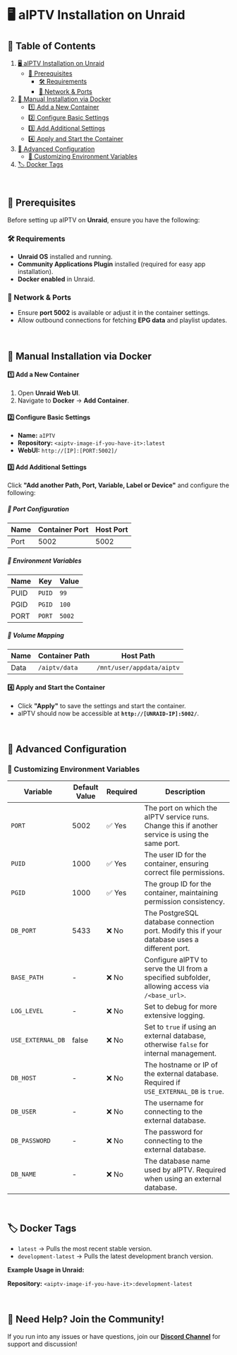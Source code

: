 # 🖥️ aIPTV Installation on Unraid

## 📖 Table of Contents

1. [🖥️ aIPTV Installation on Unraid](#-aiptv-installation-on-unraid)
    - [📌 Prerequisites](#-prerequisites)
        - [🛠️ Requirements](#-requirements)
        - [🔌 Network & Ports](#-network--ports)
2. [🚀 Manual Installation via Docker](#-manual-installation-via-docker)
    - [1️⃣ Add a New Container](#1️⃣-add-a-new-container)
    - [2️⃣ Configure Basic Settings](#2️⃣-configure-basic-settings)
    - [3️⃣ Add Additional Settings](#3️⃣-add-additional-settings)
    - [4️⃣ Apply and Start the Container](#4️⃣-apply-and-start-the-container)
3. [📜 Advanced Configuration](#-advanced-configuration)
    - [🔄 Customizing Environment Variables](#-customizing-environment-variables)
4. [🏷️ Docker Tags](#-docker-tags)

<br>

## 📌 Prerequisites

Before setting up aIPTV on **Unraid**, ensure you have the following:

### 🛠️ Requirements
- **Unraid OS** installed and running.
- **Community Applications Plugin** installed (required for easy app installation).
- **Docker enabled** in Unraid.

### 🔌 Network & Ports
- Ensure **port 5002** is available or adjust it in the container settings.
- Allow outbound connections for fetching **EPG data** and playlist updates.

<br>

## 🚀 Manual Installation via Docker

#### 1️⃣ Add a New Container  
1. Open **Unraid Web UI**.
2. Navigate to **Docker** → **Add Container**.

#### 2️⃣ Configure Basic Settings  
- **Name:** `aIPTV`  
- **Repository:** `<aiptv-image-if-you-have-it>:latest`  
- **WebUI:** `http://[IP]:[PORT:5002]/`  

#### 3️⃣ Add Additional Settings  
Click **"Add another Path, Port, Variable, Label or Device"** and configure the following:

##### 🔹 **Port Configuration**
| Name  | Container Port | Host Port |
|-------|---------------|-----------|
| Port  | 5002          | 5002      |

##### 🔹 **Environment Variables**
| Name  | Key   | Value |
|-------|------|-------|
| PUID  | `PUID` | `99`  |
| PGID  | `PGID` | `100`  |
| PORT  | `PORT` | `5002`  |

##### 🔹 **Volume Mapping**
| Name  | Container Path   | Host Path |
|-------|----------------|-----------|
| Data  | `/aiptv/data`  | `/mnt/user/appdata/aiptv` |

#### 4️⃣ Apply and Start the Container  
- Click **"Apply"** to save the settings and start the container.  
- aIPTV should now be accessible at **`http://[UNRAID-IP]:5002/`**.

<br>

## 📜 Advanced Configuration

### 🔄 Customizing Environment Variables

| Variable         | Default Value | Required | Description |
|-----------------|--------------|----------|-------------|
| `PORT`         | 5002         | ✅ Yes      | The port on which the aIPTV service runs. Change this if another service is using the same port. |
| `PUID`         | 1000         | ✅ Yes      | The user ID for the container, ensuring correct file permissions. |
| `PGID`         | 1000         | ✅ Yes      | The group ID for the container, maintaining permission consistency. |
| `DB_PORT`      | 5433         | ❌ No       | The PostgreSQL database connection port. Modify this if your database uses a different port. |
| `BASE_PATH`      | -         | ❌ No       | Configure aIPTV to serve the UI from a specified subfolder, allowing access via `/<base_url>`.|
| `LOG_LEVEL`      | -         | ❌ No       | Set to debug for more extensive logging. |
| `USE_EXTERNAL_DB` | false     | ❌ No       | Set to `true` if using an external database, otherwise `false` for internal management. |
| `DB_HOST`      | -            | ❌ No       | The hostname or IP of the external database. Required if `USE_EXTERNAL_DB` is `true`. |
| `DB_USER`      | -            | ❌ No       | The username for connecting to the external database. |
| `DB_PASSWORD`  | -            | ❌ No       | The password for connecting to the external database. |
| `DB_NAME`      | -            | ❌ No       | The database name used by aIPTV. Required when using an external database. |

<br>

## 🏷️ Docker Tags

- `latest` → Pulls the most recent stable version.  
- `development-latest` → Pulls the latest development branch version.

**Example Usage in Unraid:**

**Repository:** `<aiptv-image-if-you-have-it>:development-latest`

<br>

## 🔗 Need Help? Join the Community!
If you run into any issues or have questions, join our **[Discord Channel](https://discord.gg/tP3JcygCA8)** for support and discussion!